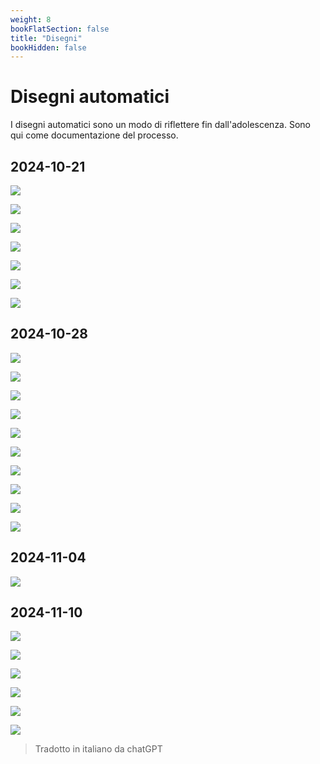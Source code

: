 ```yaml
---
weight: 8
bookFlatSection: false
title: "Disegni"
bookHidden: false
---
```


# Disegni automatici

I disegni automatici sono un modo di riflettere fin dall'adolescenza. Sono qui come documentazione del processo.

## 2024-10-21

![](/drawings/IMG_0179.jpeg)

![](/drawings/IMG_0183.jpeg)

![](/drawings/IMG_0184.jpeg)

![](/drawings/IMG_0185.jpeg)

![](/drawings/IMG_0187.jpeg)

![](/drawings/IMG_0189.jpeg)

![](/drawings/IMG_0190.jpeg)

## 2024-10-28

![](/drawings/IMG_0760.jpeg)

![](/drawings/IMG_0763.jpeg)

![](/drawings/IMG_0764.jpeg)

![](/drawings/IMG_0765.jpeg)

![](/drawings/IMG_0766.jpeg)

![](/drawings/IMG_0767.jpeg)

![](/drawings/IMG_0768.jpeg)

![](/drawings/IMG_0769.jpeg)

![](/drawings/IMG_0772.jpeg)

![](/drawings/IMG_0773.jpeg)
## 2024-11-04

![](/drawings/IMG_1494.jpeg)
## 2024-11-10

![](/drawings/IMG_1496.jpeg)

![](/drawings/IMG_1499.jpeg)

![](/drawings/IMG_1506.jpeg)

![](/drawings/IMG_1507.jpeg)

![](/drawings/IMG_1508.jpeg)

![](/drawings/IMG_1509.jpeg)



> Tradotto in italiano da chatGPT